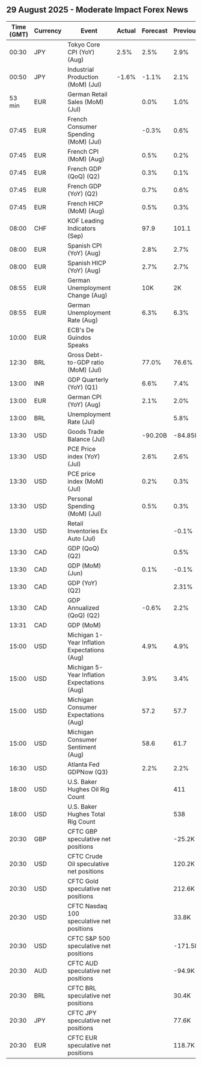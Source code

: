 ## 29 August 2025 - Moderate Impact Forex News

| Time (GMT) | Currency | Event | Actual | Forecast | Previous |
|------|----------|-------|--------|----------|----------|
| 00:30 | JPY | Tokyo Core CPI (YoY) (Aug) | 2.5% | 2.5% | 2.9% |
| 00:50 | JPY | Industrial Production (MoM) (Jul) | -1.6% | -1.1% | 2.1% |
| 53 min | EUR | German Retail Sales (MoM) (Jul) |  | 0.0% | 1.0% |
| 07:45 | EUR | French Consumer Spending (MoM) (Jul) |  | -0.3% | 0.6% |
| 07:45 | EUR | French CPI (MoM) (Aug) |  | 0.5% | 0.2% |
| 07:45 | EUR | French GDP (QoQ) (Q2) |  | 0.3% | 0.1% |
| 07:45 | EUR | French GDP (YoY) (Q2) |  | 0.7% | 0.6% |
| 07:45 | EUR | French HICP (MoM) (Aug) |  | 0.5% | 0.3% |
| 08:00 | CHF | KOF Leading Indicators (Sep) |  | 97.9 | 101.1 |
| 08:00 | EUR | Spanish CPI (YoY) (Aug) |  | 2.8% | 2.7% |
| 08:00 | EUR | Spanish HICP (YoY) (Aug) |  | 2.7% | 2.7% |
| 08:55 | EUR | German Unemployment Change (Aug) |  | 10K | 2K |
| 08:55 | EUR | German Unemployment Rate (Aug) |  | 6.3% | 6.3% |
| 10:00 | EUR | ECB's De Guindos Speaks |  |  |  |
| 12:30 | BRL | Gross Debt-to-GDP ratio (MoM) (Jul) |  | 77.0% | 76.6% |
| 13:00 | INR | GDP Quarterly (YoY) (Q1) |  | 6.6% | 7.4% |
| 13:00 | EUR | German CPI (YoY) (Aug) |  | 2.1% | 2.0% |
| 13:00 | BRL | Unemployment Rate (Jul) |  |  | 5.8% |
| 13:30 | USD | Goods Trade Balance (Jul) |  | -90.20B | -84.85B |
| 13:30 | USD | PCE Price index (YoY) (Jul) |  | 2.6% | 2.6% |
| 13:30 | USD | PCE price index (MoM) (Jul) |  | 0.2% | 0.3% |
| 13:30 | USD | Personal Spending (MoM) (Jul) |  | 0.5% | 0.3% |
| 13:30 | USD | Retail Inventories Ex Auto (Jul) |  |  | -0.1% |
| 13:30 | CAD | GDP (QoQ) (Q2) |  |  | 0.5% |
| 13:30 | CAD | GDP (MoM) (Jun) |  | 0.1% | -0.1% |
| 13:30 | CAD | GDP (YoY) (Q2) |  |  | 2.31% |
| 13:30 | CAD | GDP Annualized (QoQ) (Q2) |  | -0.6% | 2.2% |
| 13:31 | CAD | GDP (MoM) |  |  |  |
| 15:00 | USD | Michigan 1-Year Inflation Expectations (Aug) |  | 4.9% | 4.9% |
| 15:00 | USD | Michigan 5-Year Inflation Expectations (Aug) |  | 3.9% | 3.4% |
| 15:00 | USD | Michigan Consumer Expectations (Aug) |  | 57.2 | 57.7 |
| 15:00 | USD | Michigan Consumer Sentiment (Aug) |  | 58.6 | 61.7 |
| 16:30 | USD | Atlanta Fed GDPNow (Q3) |  | 2.2% | 2.2% |
| 18:00 | USD | U.S. Baker Hughes Oil Rig Count |  |  | 411 |
| 18:00 | USD | U.S. Baker Hughes Total Rig Count |  |  | 538 |
| 20:30 | GBP | CFTC GBP speculative net positions |  |  | -25.2K |
| 20:30 | USD | CFTC Crude Oil speculative net positions |  |  | 120.2K |
| 20:30 | USD | CFTC Gold speculative net positions |  |  | 212.6K |
| 20:30 | USD | CFTC Nasdaq 100 speculative net positions |  |  | 33.8K |
| 20:30 | USD | CFTC S&P 500 speculative net positions |  |  | -171.5K |
| 20:30 | AUD | CFTC AUD speculative net positions |  |  | -94.9K |
| 20:30 | BRL | CFTC BRL speculative net positions |  |  | 30.4K |
| 20:30 | JPY | CFTC JPY speculative net positions |  |  | 77.6K |
| 20:30 | EUR | CFTC EUR speculative net positions |  |  | 118.7K |
